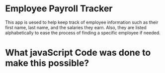# Employee Payroll Tracker 
This app is uesed to help keep track of employee information such as their first name, last name, and the salaries they earn. 
Also, they are listed alphabetically to ease the process of finding a specific employee if needed.

# What javaScript Code was done to make this possible?

